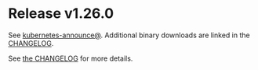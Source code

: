 # Release v1.26.0

See [kubernetes-announce@](https://groups.google.com/forum/#!forum/kubernetes-announce). Additional binary downloads are linked in the [CHANGELOG](https://github.com/kubernetes/kubernetes/blob/master/CHANGELOG/CHANGELOG-1.26.md).

See [the CHANGELOG](https://github.com/kubernetes/kubernetes/blob/master/CHANGELOG/CHANGELOG-1.26.md) for more details.



